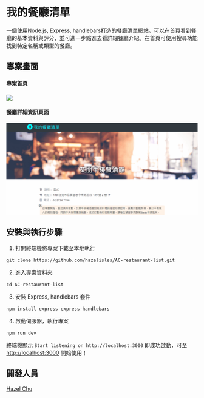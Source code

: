 # 我的餐廳清單
一個使用Node.js, Express, handlebars打造的餐廳清單網站。可以在首頁看到餐廳的基本資料與評分，並可進一步點進去看詳細餐廳介紹。在首頁可使用搜尋功能找到特定名稱或類型的餐廳。

## 專案畫面
<h4> 專案首頁 </h4>
<img align="center" src="https://github.com/hazelisles/AC-restaurant-list/blob/master/main-page-demo.gif?raw=true" width="700"/>

<h4> 餐廳詳細資訊頁面 </h4>
<img align="center" src="https://github.com/hazelisles/AC-restaurant-list/blob/master/show-page-demo.gif?raw=true" width="700"/>

## 安裝與執行步驟
1. 打開終端機將專案下載至本地執行
```
git clone https://github.com/hazelisles/AC-restaurant-list.git
``` 
2. 進入專案資料夾
```
cd AC-restaurant-list
```
3. 安裝 Express, handlebars 套件
```
npm install express express-handlebars
```
4. 啟動伺服器，執行專案
```
npm run dev
```
終端機顯示 `Start listening on http://localhost:3000` 即成功啟動，可至 [http://localhost:3000](http://localhost:3000) 開始使用！

## 開發人員
[Hazel Chu](https://github.com/hazelisles)
